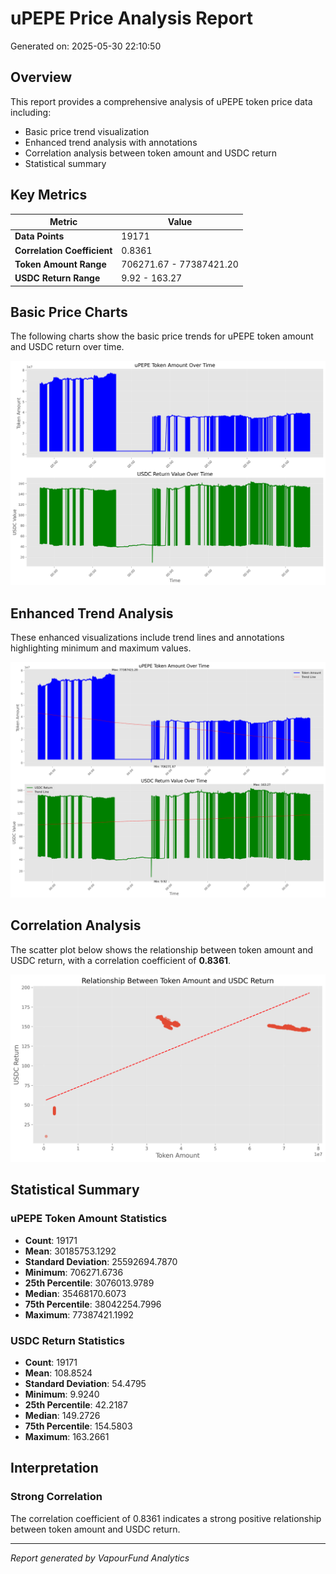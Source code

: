 # uPEPE Price Analysis Report

Generated on: 2025-05-30 22:10:50

## Overview

This report provides a comprehensive analysis of uPEPE token price data including:
- Basic price trend visualization
- Enhanced trend analysis with annotations
- Correlation analysis between token amount and USDC return
- Statistical summary

## Key Metrics

| Metric | Value |
|--------|-------|
| **Data Points** | 19171 |
| **Correlation Coefficient** | 0.8361 |
| **Token Amount Range** | 706271.67 - 77387421.20 |
| **USDC Return Range** | 9.92 - 163.27 |

## Basic Price Charts

The following charts show the basic price trends for uPEPE token amount and USDC return over time.

![uPEPE Basic Price Charts](https://raw.githubusercontent.com/VaporFund/weekly-reports/main/chart_images/uPEPE_price_charts.png)

## Enhanced Trend Analysis

These enhanced visualizations include trend lines and annotations highlighting minimum and maximum values.

![uPEPE Enhanced Trend Charts](https://raw.githubusercontent.com/VaporFund/weekly-reports/main/chart_images/uPEPE_price_charts_with_trend.png)

## Correlation Analysis

The scatter plot below shows the relationship between token amount and USDC return, with a correlation coefficient of **0.8361**.

![uPEPE Correlation Analysis](https://raw.githubusercontent.com/VaporFund/weekly-reports/main/chart_images/uPEPE_relationship_chart.png)

## Statistical Summary

### uPEPE Token Amount Statistics
- **Count**: 19171
- **Mean**: 30185753.1292
- **Standard Deviation**: 25592694.7870
- **Minimum**: 706271.6736
- **25th Percentile**: 3076013.9789
- **Median**: 35468170.6073
- **75th Percentile**: 38042254.7996
- **Maximum**: 77387421.1992

### USDC Return Statistics
- **Count**: 19171
- **Mean**: 108.8524
- **Standard Deviation**: 54.4795
- **Minimum**: 9.9240
- **25th Percentile**: 42.2187
- **Median**: 149.2726
- **75th Percentile**: 154.5803
- **Maximum**: 163.2661

## Interpretation

### Strong Correlation

The correlation coefficient of 0.8361 indicates a strong positive relationship between token amount and USDC return.

---

*Report generated by VapourFund Analytics*
